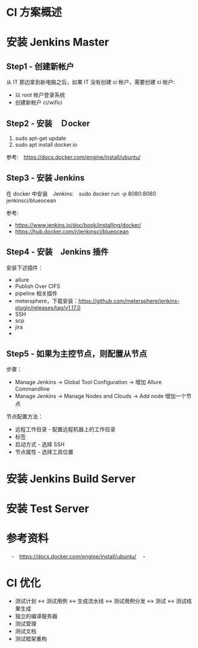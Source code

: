 # CI 方案概述

# 安装 Jenkins Master

## Step1 - 创建新帐户

从 IT 那边拿到新电脑之后，如果 IT 没有创建 ci 帐户，需要创建 ci 帐户:

 - 以 root 帐户登录系统
 - 创建新帐户 ci/wifici

## Step2 - 安装　Ｄocker

1. sudo apt-get update
3. sudo apt install docker.io

参考:　https://docs.docker.com/engine/install/ubuntu/

## Step3 - 安装 Jenkins

在 docker 中安装　Jenkins:　sudo docker run -p 8080:8080 jenkinsci/blueocean

参考:

 - https://www.jenkins.io/doc/book/installing/docker/
 - https://hub.docker.com/r/jenkinsci/blueocean

## Step4 - 安装　Jenkins 插件

安装下述插件：

 - allure
 - Publish Over CIFS
 - pipeline 相关插件
 - metersphere，下载安装：https://github.com/metersphere/jenkins-plugin/releases/tag/v1.17.0
 - SSH
 - scp
 - jira
 - 

## Step5 - 如果为主控节点，则配置从节点

步骤：

 - Manage Jenkins -> Global Tool Configuration -> 增加 Allure Commandline
 - Manage Jenkins -> Manage Nodes and Clouds -> Add node 增加一个节点

节点配置方法：

  - 远程工作目录 - 配置远程机器上的工作目录
  - 标签
  - 启动方式 - 选择 SSH
  - 节点属性 - 选择工具位置

# 安装 Jenkins Build Server

# 安装 Test Server

# 参考资料

　-　https://docs.docker.com/engine/install/ubuntu/
　-　

# CI 优化

 - 测试计划 <-> 测试用例 <-> 生成流水线 <-> 测试用例分发 <-> 测试 <-> 测试结果生成
 - 独立的编译服务器
 - 测试管理
 - 测试文档
 - 测试框架重构
